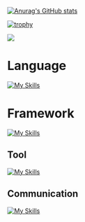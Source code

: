[![Anurag's GitHub stats](https://github-readme-stats.vercel.app/api?username=Hosi121)](https://github.com/anuraghazra/github-readme-stats)

[![trophy](https://github-profile-trophy.vercel.app/?username=Hosi121)](https://github.com/ryo-ma/github-profile-trophy)

![](https://github-profile-summary-cards.vercel.app/api/cards/profile-details?username=Hosi121&theme=transparent)

# Language

[![My Skills](https://skillicons.dev/icons?i=cpp,python,java,go,typescript)](https://skillicons.dev)

# Framework
  
[![My Skills](https://skillicons.dev/icons?i=pytorch,react,nodejs)](https://skillicons.dev)

## Tool

[![My Skills](https://skillicons.dev/icons?i=neovim,vscode)](https://skillicons.dev)

## Communication

[![My Skills](https://skillicons.dev/icons?i=github,discord)](https://skillicons.dev)


<!---
Hosi121/Hosi121 is a ✨ special ✨ repository because its `README.md` (this file) appears on your GitHub profile.
You can click the Preview link to take a look at your changes.
--->
